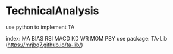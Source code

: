 # TechnicalAnalysis
use python to implement TA

index: MA BIAS RSI MACD KD WR MOM PSY
use package: TA-Lib (https://mrjbq7.github.io/ta-lib/) 
